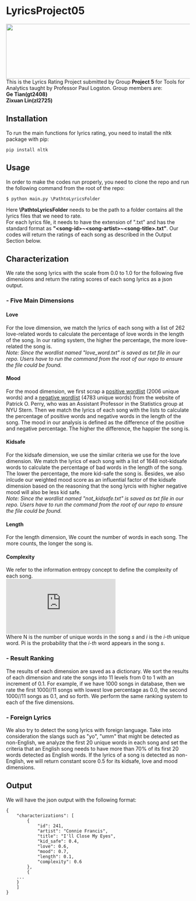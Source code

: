 # LyricsProject05
<img src="http://s5304.pcdn.co/guides/wp-content/uploads/cache/2017/12/Holiday_Song_Lyrics/2789392564.jpg" width="800" height="150"/>  <br /> 
This is the Lyrics Rating Project submitted by Group **Project 5** for Tools for Analytics taught by Professor Paul Logston.
Group members are:  <br />
**Ge Tian(gt2408)** <br />
**Zixuan Lin(zl2725)** <br />

## Installation
To run the main functions for lyrics rating, you need to install the nltk package with pip:
```
pip install nltk
```
## Usage
In order to make the codes run properly, you need to clone the repo and run the following command from the root of the repo:  <br /> 
```
$ python main.py \PathtoLyricsFolder
```
Here **\PathtoLyricsFolder** needs to be the path to a folder contains all the lyrics files that we need to rate.  <br /> 
For each lyrics file, it needs to have the extension of ".txt" and has the standard format as **"<song-id\>\~<song-artist\>\~<song-title\>.txt"**. Our codes will return the ratings of each song as described in the Output Section below.  <br /> 

## Characterization
We rate the song lyrics with the scale from 0.0 to 1.0 for the following five dimensions and return the rating scores of each song lyrics as a json output.

### - Five Main Dimensions
#### **Love**
For the love dimension, we match the lyrics of each song with a list of 262 love-related words to calculate the percentage of love words in the length of the song. In our rating system, the higher the percentage, the more love-related the song is.  <br /> 
*Note: Since the wordlist named "love_word.txt" is saved as txt file in our repo. Users have to run the command from the root of our repo to ensure the file could be found.*  <br />

#### **Mood**
For the mood dimension, we first scrap a [positive wordlist](http://ptrckprry.com/course/ssd/data/positive-words.txt) (2006 unique words) and a [negative wordlist](http://ptrckprry.com/course/ssd/data/negative-words.txt) (4783 unique words) from the website of Patrick O. Perry, who was an Assistant Professor in the Statistics group at NYU Stern. Then we match the lyrics of each song with the lists to calculate the percentage of positive words and negative words in the length of the song. The mood in our analysis is defined as the difference of the positive and negative percentage. The higher the difference, the happier the song is.    <br />

#### **Kidsafe**
For the kidsafe dimension, we use the similar criteria we use for the love dimension. We match the lyrics of each song with a list of 1648 not-kidsafe words to calculate the percentage of bad words in the length of the song. The lower the percentage, the more kid-safe the song is. Besides, we also inlcude our weighted mood score as an influential factor of the kidsafe dimension based on the reasoning that the song lyrcis with higher negative mood will also be less kid safe.   <br />
*Note: Since the wordlist named "not_kidsafe.txt" is saved as txt file in our repo. Users have to run the command from the root of our repo to ensure the file could be found.*   <br />

#### **Length**
For the length dimension, We count the number of words in each song. The more counts, the longer the song is.   <br />

#### **Complexity**
We refer to the information entropy concept to define the complexity of each song.  <br /> 
![equation](https://latex.codecogs.com/gif.latex?Comp_%7Bs%7D%3D%20-%5Csum_%7Bi%7D%5E%7BN%7DP_%7Bi%7Dlog_%7B2%7D%7BP_%7Bi%7D%7D)
 <br />
Where N is the number of unique words in the song *s* and *i* is the *i-th* unique word. Pi is the probability that the *i-th* word appears in the song *s*.  <br />

### - Result Ranking
The results of each dimension are saved as a dictionary. We sort the results of each dimension and rate the songs into 11 levels from 0 to 1 with an increment of 0.1. For example, if we have 1000 songs in database, then we rate the first 1000//11 songs with lowest love percentage as 0.0, the second 1000//11 songs as 0.1, and so forth. We perform the same ranking system to each of the five dimensions.  <br />

### - Foreign Lyrics
We also try to detect the song lyrics with foreign language. Take into consideration the slangs such as "yo", "umm" that might be detected as non-English, we analyze the first 20 unique words in each song and set the criteria that an English song needs to have more than 70% of its first 20 words detected as English words. If the lyrics of a song is detected as non-English, we will return constant score 0.5 for its kidsafe, love and mood dimensions.  <br />

## Output
We will have the json output with the following format:
```
{
    "characterizations": [
        {
            "id": 241,
            "artist": "Connie Francis",
            "title": "I'll Close My Eyes",
            "kid_safe": 0.4,
            "love": 0.6,
            "mood": 0.7,
            "length": 0.1,
            "complexity": 0.6
        },
        {
	...
	}
    ]
}
```
